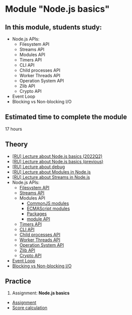# Module "Node.js basics"

## In this module, students study:

- Node.js APIs:
  - Filesystem API
  - Streams API
  - Modules API
  - Timers API
  - CLI API
  - Child processes API
  - Worker Threads API
  - Operation System API
  - Zlib API
  - Crypto API
- Event Loop
- Blocking vs Non-blocking I/O

## Estimated time to complete the module

17 hours

## Theory

- [[RU] Lecture about Node.js basics (2022Q2)](https://www.youtube.com/watch?v=oXoSeVbXX_M)
- [[RU] Lecture about Node.js basics (previous)](https://youtu.be/dcdjTqKV2_Q)
- [[RU] Lecture about debug](https://youtu.be/BP2I6VblN8U)
- [[RU] Lecture about Modules in Node.js](https://www.youtube.com/watch?v=RXFOAqsWzFA)
- [[RU] Lecture about Streams in Node.js](https://youtu.be/o1WPOQgPT3Y)
- Node.js APIs:
  - [Filesystem API](https://nodejs.org/dist/latest-v20.x/docs/api/fs.html)
  - [Streams API](https://nodejs.org/dist/latest-v20.x/docs/api/stream.html)
  - Modules API
    - [CommonJS modules](https://nodejs.org/dist/latest-v20.x/docs/api/modules.html)
    - [ECMAScript modules](https://nodejs.org/dist/latest-v20.x/docs/api/esm.html)
    - [Packages](https://nodejs.org/dist/latest-v20.x/docs/api/packages.html)
    - [module API](https://nodejs.org/dist/latest-v20.x/docs/api/module.html)
  - [Timers API](https://nodejs.org/en/docs/guides/timers-in-node/)
  - [CLI API](https://nodejs.org/dist/latest-v20.x/docs/api/cli.html)
  - [Child processes API](https://nodejs.org/dist/latest-v20.x/docs/api/child_process.html)
  - [Worker Threads API](https://nodejs.org/dist/latest-v20.x/docs/api/worker_threads.html)
  - [Operation System API](https://nodejs.org/dist/latest-v20.x/docs/api/os.html)
  - [Zlib API](https://nodejs.org/dist/latest-v20.x/docs/api/zlib.html)
  - [Crypto API](https://nodejs.org/dist/latest-v20.x/docs/api/crypto.html)
- [Event Loop](https://nodejs.org/en/docs/guides/event-loop-timers-and-nexttick/)
- [Blocking vs Non-blocking I/O](https://nodejs.org/en/docs/guides/blocking-vs-non-blocking/)

## Practice

1. Assignment: **Node.js basics**

- [Assignment](https://github.com/AlreadyBored/nodejs-assignments/blob/main/assignments/nodejs-basics/assignment.md)
- [Score calculation](https://github.com/AlreadyBored/nodejs-assignments/blob/main/assignments/nodejs-basics/score.md)
